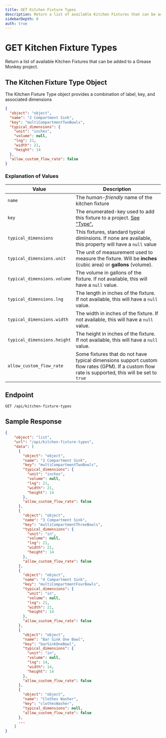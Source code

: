 ```yaml
---
title: GET Kitchen Fixture Types
description: Return a list of available Kitchen Fixtures that can be added to a project.
sidebarDepth: 0
auth: true
---
```


# GET Kitchen Fixture Types

Return a list of available Kitchen Fixtures that can be added to a Grease Monkey project.

## The Kitchen Fixture Type Object

The Kitchen Fixture Type object provides a combination of label, key, and associated dimensions

```json
{
  "object": "object",
  "name": "2 Compartment Sink",
  "key": "multiCompartmentTwoBowls",
  "typical_dimensions": {
    "unit": "inches",
    "volume": null,
    "lng": 21,
    "width": 21,
    "height": 14
  },
  "allow_custom_flow_rate": false
}
```

### Explanation of Values

| Value                       | Description                                                                                                                                      |
|-----------------------------|--------------------------------------------------------------------------------------------------------------------------------------------------|
| `name`                      | The *human-friendly* name of the kitchen fixture                                                                                                 |
| `key`                       | The enumerated-key used to add this fixture to a project. [See "Type".](/grease-monkey/kitchen-fixtures/create-kitchen-fixture#required-fields)  |
| `typical_dimensions`        | This fixtures, standard typical diminsions. If none are available, this property will have a `null` value                                        |
| `typical_dimensions.unit`   | The unit of measurement used to measure the fixture. Will be **inches** (cubic area) or **gallons** (volume).                                    |
| `typical_dimensions.volume` | The volume in gallons of the fixture. If not available, this will have a `null` value.                                                           |
| `typical_dimensions.lng`    | The length in inches of the fixture. If not available, this will have a `null` value.                                                            |
| `typical_dimensions.width`  | The width in inches of the fixture. If not available, this will have a `null` value.                                                             |
| `typical_dimensions.height` | The height in inches of the fixture. If not available, this will have a `null` value.                                                            |
| `allow_custom_flow_rate`    | Some fixtures that do not have typical dimensions support custom flow rates (GPM). If a custom flow rate is supported, this will be set to `true` |


## Endpoint

``` http
GET /api/kitchen-fixture-types
```

## Sample Response

```json
{
    "object": "list",
    "url": "/api/kitchen-fixture-types",
    "data": [
      {
        "object": "object",
        "name": "2 Compartment Sink",
        "key": "multiCompartmentTwoBowls",
        "typical_dimensions": {
          "unit": "inches",
          "volume": null,
          "lng": 21,
          "width": 21,
          "height": 14
        },
        "allow_custom_flow_rate": false
      },
      {
        "object": "object",
        "name": "3 Compartment Sink",
        "key": "multiCompartmentThreeBowls",
        "typical_dimensions": {
          "unit": "in",
          "volume": null,
          "lng": 21,
          "width": 21,
          "height": 14
        },
        "allow_custom_flow_rate": false
      },
      {
        "object": "object",
        "name": "4 Compartment Sink",
        "key": "multiCompartmentFourBowls",
        "typical_dimensions": {
          "unit": "in",
          "volume": null,
          "lng": 21,
          "width": 21,
          "height": 14
        },
        "allow_custom_flow_rate": false
      },
      {
        "object": "object",
        "name": "Bar Sink One Bowl",
        "key": "barSinkOneBowl",
        "typical_dimensions": {
          "unit": "in",
          "volume": null,
          "lng": 14,
          "width": 14,
          "height": 14
        },
        "allow_custom_flow_rate": false
      },
      {
        "object": "object",
        "name": "Clothes Washer",
        "key": "clothesWasher",
        "typical_dimensions": null,
        "allow_custom_flow_rate": false
      },
      ...
    ]
}
```